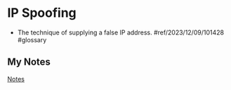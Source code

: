 # IP Spoofing
- The technique of supplying a false IP address. #ref/2023/12/09/101428 #glossary 
## My Notes
[Notes](mynotes/ip-spoofing-notes.md)
